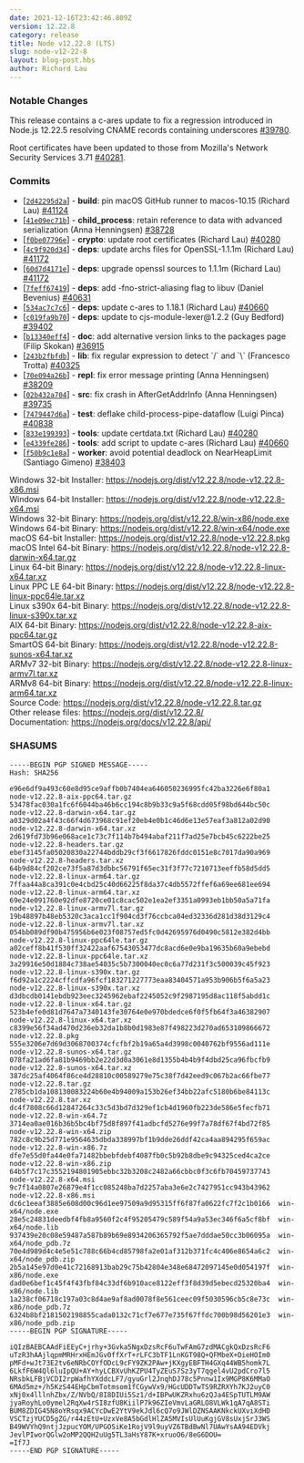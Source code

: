 ```yaml
---
date: 2021-12-16T23:42:46.809Z
version: 12.22.8
category: release
title: Node v12.22.8 (LTS)
slug: node-v12-22-8
layout: blog-post.hbs
author: Richard Lau
---
```


### Notable Changes

This release contains a c-ares update to fix a regression introduced in
Node.js 12.22.5 resolving CNAME records containing underscores
[#39780](https://github.com/nodejs/node/issues/39780).

Root certificates have been updated to those from Mozilla's Network
Security Services 3.71 [#40281](https://github.com/nodejs/node/pull/40280).

### Commits

* \[[`2d42295d2a`](https://github.com/nodejs/node/commit/2d42295d2a)] - **build**: pin macOS GitHub runner to macos-10.15 (Richard Lau) [#41124](https://github.com/nodejs/node/pull/41124)
* \[[`41e09ec71b`](https://github.com/nodejs/node/commit/41e09ec71b)] - **child\_process**: retain reference to data with advanced serialization (Anna Henningsen) [#38728](https://github.com/nodejs/node/pull/38728)
* \[[`f0be07796e`](https://github.com/nodejs/node/commit/f0be07796e)] - **crypto**: update root certificates (Richard Lau) [#40280](https://github.com/nodejs/node/pull/40280)
* \[[`4c9f920d34`](https://github.com/nodejs/node/commit/4c9f920d34)] - **deps**: update archs files for OpenSSL-1.1.1m (Richard Lau) [#41172](https://github.com/nodejs/node/pull/41172)
* \[[`60d7d4171e`](https://github.com/nodejs/node/commit/60d7d4171e)] - **deps**: upgrade openssl sources to 1.1.1m (Richard Lau) [#41172](https://github.com/nodejs/node/pull/41172)
* \[[`7feff67419`](https://github.com/nodejs/node/commit/7feff67419)] - **deps**: add -fno-strict-aliasing flag to libuv (Daniel Bevenius) [#40631](https://github.com/nodejs/node/pull/40631)
* \[[`534ac7c7c6`](https://github.com/nodejs/node/commit/534ac7c7c6)] - **deps**: update c-ares to 1.18.1 (Richard Lau) [#40660](https://github.com/nodejs/node/pull/40660)
* \[[`c019fa9b70`](https://github.com/nodejs/node/commit/c019fa9b70)] - **deps**: update to cjs-module-lexer\@1.2.2 (Guy Bedford) [#39402](https://github.com/nodejs/node/pull/39402)
* \[[`b13340eff4`](https://github.com/nodejs/node/commit/b13340eff4)] - **doc**: add alternative version links to the packages page (Filip Skokan) [#36915](https://github.com/nodejs/node/pull/36915)
* \[[`243b2fbfdb`](https://github.com/nodejs/node/commit/243b2fbfdb)] - **lib**: fix regular expression to detect \`/\` and \`\\\` (Francesco Trotta) [#40325](https://github.com/nodejs/node/pull/40325)
* \[[`70e094a26b`](https://github.com/nodejs/node/commit/70e094a26b)] - **repl**: fix error message printing (Anna Henningsen) [#38209](https://github.com/nodejs/node/pull/38209)
* \[[`02b432a704`](https://github.com/nodejs/node/commit/02b432a704)] - **src**: fix crash in AfterGetAddrInfo (Anna Henningsen) [#39735](https://github.com/nodejs/node/pull/39735)
* \[[`7479447d6a`](https://github.com/nodejs/node/commit/7479447d6a)] - **test**: deflake child-process-pipe-dataflow (Luigi Pinca) [#40838](https://github.com/nodejs/node/pull/40838)
* \[[`833e199393`](https://github.com/nodejs/node/commit/833e199393)] - **tools**: update certdata.txt (Richard Lau) [#40280](https://github.com/nodejs/node/pull/40280)
* \[[`e4339fe286`](https://github.com/nodejs/node/commit/e4339fe286)] - **tools**: add script to update c-ares (Richard Lau) [#40660](https://github.com/nodejs/node/pull/40660)
* \[[`f50b9c1e8a`](https://github.com/nodejs/node/commit/f50b9c1e8a)] - **worker**: avoid potential deadlock on NearHeapLimit (Santiago Gimeno) [#38403](https://github.com/nodejs/node/pull/38403)

Windows 32-bit Installer: https://nodejs.org/dist/v12.22.8/node-v12.22.8-x86.msi<br>
Windows 64-bit Installer: https://nodejs.org/dist/v12.22.8/node-v12.22.8-x64.msi<br>
Windows 32-bit Binary: https://nodejs.org/dist/v12.22.8/win-x86/node.exe<br>
Windows 64-bit Binary: https://nodejs.org/dist/v12.22.8/win-x64/node.exe<br>
macOS 64-bit Installer: https://nodejs.org/dist/v12.22.8/node-v12.22.8.pkg<br>
macOS Intel 64-bit Binary: https://nodejs.org/dist/v12.22.8/node-v12.22.8-darwin-x64.tar.gz<br>
Linux 64-bit Binary: https://nodejs.org/dist/v12.22.8/node-v12.22.8-linux-x64.tar.xz<br>
Linux PPC LE 64-bit Binary: https://nodejs.org/dist/v12.22.8/node-v12.22.8-linux-ppc64le.tar.xz<br>
Linux s390x 64-bit Binary: https://nodejs.org/dist/v12.22.8/node-v12.22.8-linux-s390x.tar.xz<br>
AIX 64-bit Binary: https://nodejs.org/dist/v12.22.8/node-v12.22.8-aix-ppc64.tar.gz<br>
SmartOS 64-bit Binary: https://nodejs.org/dist/v12.22.8/node-v12.22.8-sunos-x64.tar.xz<br>
ARMv7 32-bit Binary: https://nodejs.org/dist/v12.22.8/node-v12.22.8-linux-armv7l.tar.xz<br>
ARMv8 64-bit Binary: https://nodejs.org/dist/v12.22.8/node-v12.22.8-linux-arm64.tar.xz<br>
Source Code: https://nodejs.org/dist/v12.22.8/node-v12.22.8.tar.gz<br>
Other release files: https://nodejs.org/dist/v12.22.8/<br>
Documentation: https://nodejs.org/docs/v12.22.8/api/

### SHASUMS

```
-----BEGIN PGP SIGNED MESSAGE-----
Hash: SHA256

e96e6df9a493c60e8d95ce9affb0b7404ea646050236995fc42ba3226e6f80a1  node-v12.22.8-aix-ppc64.tar.gz
53478fac030a1fc6f6044ba46b6cc194c8b9b33c9a5f68cdd05f98bd644bc50c  node-v12.22.8-darwin-x64.tar.gz
a0329d02a4f43c66f4d673968c91ef20eb4e0b1c46d6e13e57eaf3a812a02d90  node-v12.22.8-darwin-x64.tar.xz
2d619fd73b96e068ace1c73c7f114b7b494abaf211f7ad25e7bcb45c6222be25  node-v12.22.8-headers.tar.gz
ebef3145fa05020830a22744bddb29cf3f6617826fddc0151e8c7017da90a969  node-v12.22.8-headers.tar.xz
64b9d84cf202ce73f5a87d3dbbc56791f65ec31f3f77c7210713eeffb58d5dd5  node-v12.22.8-linux-arm64.tar.gz
7ffaa44a8ca391c0e4cbd25c40d66225f8da37c4db5572ffef6a69ee681ee694  node-v12.22.8-linux-arm64.tar.xz
69e24e091760e92dfe8720ce01c8cac502e1ea2ef3351a0993eb1bb50a5a71fa  node-v12.22.8-linux-armv7l.tar.gz
19b48897b48eb5320c3aca1cc1f904cd3f76ccbca04ed32336d281d38d3129c4  node-v12.22.8-linux-armv7l.tar.xz
054bb089df90b475956b6e023f08757ed5fc0d42695976d0490c5812e382d4bb  node-v12.22.8-linux-ppc64le.tar.gz
a02ceff8b41f530ff32422aaf67543053477dc8acd6e0e9ba19635b60a9ebebd  node-v12.22.8-linux-ppc64le.tar.xz
3a29916e50d1884c738ae54035c5b7300040ec0c6a77d231f3c500039c45f923  node-v12.22.8-linux-s390x.tar.gz
f6d92a1c2224cffcdfa96fcf183271227773eaa83404571a953b906b5f6a5a23  node-v12.22.8-linux-s390x.tar.xz
d3dbcdb0141ebdb923eec3245962ebaf2245052c9f2987195d8ac118f5abdd1c  node-v12.22.8-linux-x64.tar.gz
523b4efe0d81d7647a7340143fe30764e0e970bdedce6f0f5fb64f3a46382907  node-v12.22.8-linux-x64.tar.xz
c8399e56f34ad470d236eb32da1b8b0d1983e87f498223d270ad653109866672  node-v12.22.8.pkg
555e3206e7d69d3068700374cfcfbf2b19a65a4d3998c0040762bf9556ad111e  node-v12.22.8-sunos-x64.tar.gz
078fa21ad6fa81b9469bb2e22d3d0a3061e8d1355b4b4b9f4dbd25ca96fbcfb9  node-v12.22.8-sunos-x64.tar.xz
387dc25af4064f86ce4d28810c00589279e75c38f7d42eed9c067b2ac66fbe77  node-v12.22.8.tar.gz
2785cb1da108130083224b60e4b94009a153b26ef34bb22afc5180b6be84113c  node-v12.22.8.tar.xz
dc4f7808c66d12847264c33c5d3bd7d329ef1cb4d1960fb223de586e5fecfb71  node-v12.22.8-win-x64.7z
3714ea0ae016b36b5bc4bf75d8f897f41adbcfd5276e99f7a78df67f4bd72f85  node-v12.22.8-win-x64.zip
782c8c9b25d771e9564635dbda338997bf1b9dde26ddf42ca4aa894295f659ac  node-v12.22.8-win-x86.7z
dfe7e55d0fa44e0fa71482bbebfdebf4087fb0c5b92b8dbe9c94325ced4ca2ce  node-v12.22.8-win-x86.zip
64b5f7c17c3552194801905ebbc32b3208c2482a66cbbc0f3c6fb70459737743  node-v12.22.8-x64.msi
9c7f14a0807e26879e4f1cc085248ba7d2257aba3e6e2c7427951cc943b43962  node-v12.22.8-x86.msi
dc6c1eeaf3885e608d00c96d1ee97509a9d95315ff6f87fa0622fc7f2c1b0166  win-x64/node.exe
28e5c24831deedbf4fb8a9560f2c4f95205479c589f54a9a53ec346f6a5cf8bf  win-x64/node.lib
937439e20c08e59487a587b89b69e8934206365792f5ae7dddae50cc3b06095a  win-x64/node_pdb.7z
70e4d989d4c4e5e51c788c66b4cd85798fa2e01af312b371fc4c406e8654a6c2  win-x64/node_pdb.zip
2b5a145e97d0e41c72168913bab29c75b42804e348e68472097145e0d054197f  win-x86/node.exe
dad0e6bef1c45f4f43fbf84c33df6b910ace8122eff3f8d39d5ebecd25320ba4  win-x86/node.lib
1a238cf06718c197a03c8d4ae9af8ad0078f8e561ceec09f5030596cb5c8e73c  win-x86/node_pdb.7z
6324b8bf2181502198855cada0132c71cf7e677e735f67ffdc700b98d56201e3  win-x86/node_pdb.zip
-----BEGIN PGP SIGNATURE-----

iQIzBAEBCAAdFiEEyC+jrhy+3Gvka5NgxDzsRcF6uTwFAmG7zdMACgkQxDzsRcF6
uTzR3hAAjlqpmMRHrxHEmJGv0ffXrT+rLFC3bTF1LnKGT98Q+QFMbeX+DieHOIm0
pMFd+wJt73E2tv6eNRbCOYfODcL9cFY9ZK2PAw+jKXgyEBFTH4GXq44WB5homk7L
6LkfF6W4Ql6luIpQU+AY+hyLCBXvUhKZPU4TyZEuS7Sz3yT7qgel4vU2pdCro7l5
NRsbkLFBjVCDI2rpWafhYXddcLF7/gyuGrl2JnqhDJ78c5Pnnw1Ix9MGP8K6MMaO
6MAd5mz+/h5KzS44EHpCbmTotmsom1fCGywVx9/HGcUDDTwTS9RZRXYh7KJ2uyC0
xNj0x4lllnhZbx/Z/NVbQ/8I8DIUi5Sz1/d+IBPwUKZRxhu6zQJa4ESpTUTLM9AW
jyaRoyhLo0ymel2RqXw4rSI8zfU8KiilP7k96ZIeVmvLaGRLO8VLWk1qA7qA8STi
BUM8ZDIG45N8oYRsqx9ACYcDwE2YtV9ekJdl6cQ7o9JWlDZNSAAKNkckUXviXdHD
VSCTzjYUCD5gZG/r44zEtU+UzxVe8A5bGdlHlZA5MVIsUlUuKgjGV8sUxjSrJ3WS
B49WVYhQ9ntjJzpucYOM/UPGOSiKe1RojV9l9uyVZ6TBdBwNl7UAwYsAA94EDVkj
JevlPIworQGlw2oMP2QQH2uUg5TL3aHsY87K+xruoO6/8eG6DOU=
=If7J
-----END PGP SIGNATURE-----

```
